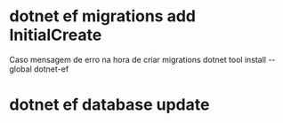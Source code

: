 # dotnet ef migrations add InitialCreate

Caso mensagem de erro na hora de criar migrations
dotnet tool install --global dotnet-ef

# dotnet ef database update
